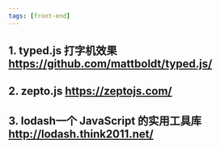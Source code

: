 ```yaml
---
tags: [front-end]
---
```


## 1. typed.js 打字机效果 <https://github.com/mattboldt/typed.js/>

## 2. zepto.js <https://zeptojs.com/>

## 3. lodash一个 JavaScript 的实用工具库 <http://lodash.think2011.net/>